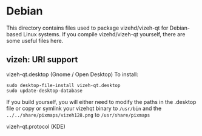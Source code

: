 
Debian
====================
This directory contains files used to package vizehd/vizeh-qt
for Debian-based Linux systems. If you compile vizehd/vizeh-qt yourself, there are some useful files here.

## vizeh: URI support ##


vizeh-qt.desktop  (Gnome / Open Desktop)
To install:

	sudo desktop-file-install vizeh-qt.desktop
	sudo update-desktop-database

If you build yourself, you will either need to modify the paths in
the .desktop file or copy or symlink your vizehqt binary to `/usr/bin`
and the `../../share/pixmaps/vizeh128.png` to `/usr/share/pixmaps`

vizeh-qt.protocol (KDE)

